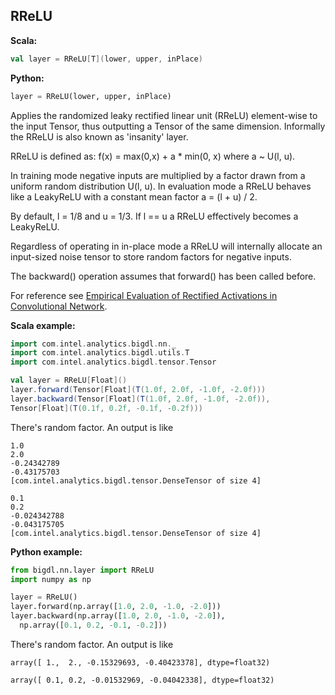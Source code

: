 ## RReLU ##

**Scala:**
```scala
val layer = RReLU[T](lower, upper, inPlace)
```
**Python:**
```python
layer = RReLU(lower, upper, inPlace)
```

Applies the randomized leaky rectified linear unit (RReLU) element-wise to the input Tensor,
thus outputting a Tensor of the same dimension. Informally the RReLU is also known as 'insanity' layer.

RReLU is defined as: f(x) = max(0,x) + a * min(0, x) where a ~ U(l, u).

In training mode negative inputs are multiplied by a factor drawn from a uniform random
distribution U(l, u). In evaluation mode a RReLU behaves like a LeakyReLU with a constant mean
factor a = (l + u) / 2.

By default, l = 1/8 and u = 1/3. If l == u a RReLU effectively becomes a LeakyReLU.

Regardless of operating in in-place mode a RReLU will internally allocate an input-sized noise tensor to store random factors for negative inputs.

The backward() operation assumes that forward() has been called before.

For reference see [Empirical Evaluation of Rectified Activations in Convolutional Network](http://arxiv.org/abs/1505.00853).

**Scala example:**
```scala
import com.intel.analytics.bigdl.nn._
import com.intel.analytics.bigdl.utils.T
import com.intel.analytics.bigdl.tensor.Tensor

val layer = RReLU[Float]()
layer.forward(Tensor[Float](T(1.0f, 2.0f, -1.0f, -2.0f)))
layer.backward(Tensor[Float](T(1.0f, 2.0f, -1.0f, -2.0f)),
Tensor[Float](T(0.1f, 0.2f, -0.1f, -0.2f)))
```

There's random factor. An output is like
```
1.0
2.0
-0.24342789
-0.43175703
[com.intel.analytics.bigdl.tensor.DenseTensor of size 4]

0.1
0.2
-0.024342788
-0.043175705
[com.intel.analytics.bigdl.tensor.DenseTensor of size 4]
```

**Python example:**
```python
from bigdl.nn.layer import RReLU
import numpy as np

layer = RReLU()
layer.forward(np.array([1.0, 2.0, -1.0, -2.0]))
layer.backward(np.array([1.0, 2.0, -1.0, -2.0]),
  np.array([0.1, 0.2, -0.1, -0.2]))
```

There's random factor. An output is like
```
array([ 1.,  2., -0.15329693, -0.40423378], dtype=float32)

array([ 0.1, 0.2, -0.01532969, -0.04042338], dtype=float32)
```
